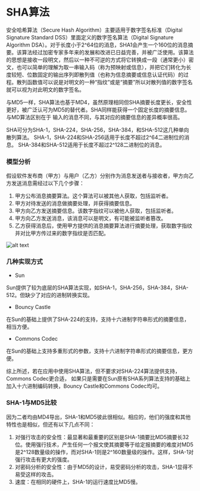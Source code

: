 SHA算法
===

安全哈希算法（Secure Hash Algorithm）主要适用于数字签名标准（Digital Signature Standard DSS）里面定义的数字签名算法（Digital Signature Algorithm DSA）。对于长度小于2^64位的消息，SHA1会产生一个160位的消息摘要。该算法经过加密专家多年来的发展和改进已日益完善，并被广泛使用。该算法的思想是接收一段明文，然后以一种不可逆的方式将它转换成一段（通常更小）密文，也可以简单的理解为取一串输入码（称为预映射或信息），并把它们转化为长度较短、位数固定的输出序列即散列值（也称为信息摘要或信息认证代码）的过程。散列函数值可以说是对明文的一种“指纹”或是“摘要”所以对散列值的数字签名就可以视为对此明文的数字签名。

与MD5一样，SHA算法也基于MD4，虽然原理相同但SHA摘要长度更长，安全性更好，被广泛认可为MD5的替代者。SHA同样能获得一个固定长度的摘要信息。与MD算法区别在于
输入的消息不同，与其对应的摘要信息的差异概率很高。

SHA可分为SHA-1，SHA-224，SHA-256，SHA-384，和SHA-512这几种单向散列算法。
SHA-1，SHA-224和SHA-256适用于长度不超过2^64二进制位的消息。
SHA-384和SHA-512适用于长度不超过2^128二进制位的消息。

### 模型分析

假设软件发布商（甲方）与用户（乙方）分别作为消息发送者与接收者，甲方向乙方发送消息需经过以下几个步骤：

1. 甲方公布消息摘要算法。这个算法可以被其他人获取，包括监听者。
2. 甲方对待发送的消息做摘要处理，并获得摘要信息。
3. 甲方向乙方发送摘要信息。该数字指纹可以被他人获取，包括监听者。
4. 甲方向乙方发送消息，该消息可以是明文，有可能被监听者篡改。
5. 乙方获得消息后，使用甲方提供的消息摘要算法进行摘要处理，获取数字指纹并对比甲方传过来的数字指纹是否匹配。

![alt text](book/img/2.2-md-sha.png)

### 几种实现方式

- Sun

Sun提供了较为底层的SHA算法实现，如SHA-1，SHA-256，SHA-384，SHA-512。但缺少了对应的进制转换实现。

- Bouncy Castle

在Sun的基础上提供了SHA-224的支持，支持十六进制字符串形式的摘要信息，相当方便。

- Commons Codec

在Sun的基础上支持多重形式的参数，支持十六进制字符串形式的摘要信息，更方便。

综上所述，若在应用中使用SHA算法，但不要求对SHA-224算法提供支持，Commons Codec更合适，
如果只是需要在Sun原有SHA系列算法支持的基础上加入十六进制编码转换，Bouncy Castle和Commons Codec均可。

### SHA-1与MD5比较

因为二者均由MD4导出，SHA-1和MD5彼此很相似。相应的，他们的强度和其他特性也是相似，但还有以下几点不同：
1. 对强行攻击的安全性：最显著和最重要的区别是SHA-1摘要比MD5摘要长32 位。使用强行技术，产生任何一个报文使其摘要等于给定报摘要的难度对MD5是2^128数量级的操作，而对SHA-1则是2^160数量级的操作。这样，SHA-1对强行攻击有更大的强度。
2. 对密码分析的安全性：由于MD5的设计，易受密码分析的攻击，SHA-1显得不易受这样的攻击。
3. 速度：在相同的硬件上，SHA-1的运行速度比MD5慢。
